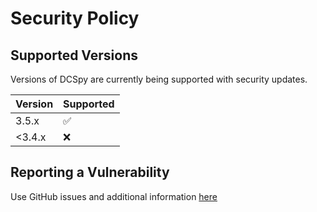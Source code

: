 # Security Policy

## Supported Versions

Versions of DCSpy are currently being supported with security updates.

| Version | Supported          |
|---------|--------------------|
| 3.5.x   | :white_check_mark: |
| <3.4.x  | :x:                |

## Reporting a Vulnerability

Use GitHub issues and additional information [here](https://dcspy.readthedocs.io/en/latest/issue/)
